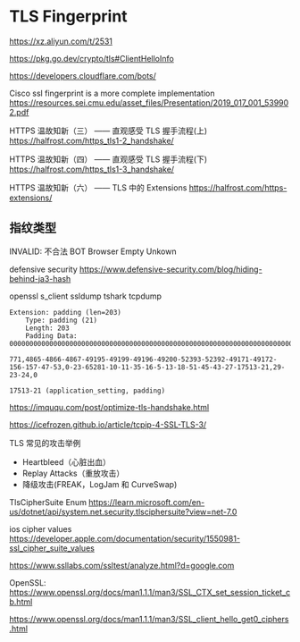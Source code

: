 # TLS Fingerprint

<https://xz.aliyun.com/t/2531>

<https://pkg.go.dev/crypto/tls#ClientHelloInfo>

<https://developers.cloudflare.com/bots/>

Cisco ssl fingerprint is a more complete implementation
<https://resources.sei.cmu.edu/asset_files/Presentation/2019_017_001_539902.pdf>

HTTPS 温故知新（三） —— 直观感受 TLS 握手流程(上)
<https://halfrost.com/https_tls1-2_handshake/>

HTTPS 温故知新（四） —— 直观感受 TLS 握手流程(下)
<https://halfrost.com/https_tls1-3_handshake/>

HTTPS 温故知新（六） —— TLS 中的 Extensions
<https://halfrost.com/https-extensions/>

## 指纹类型

INVALID: 不合法
BOT
Browser
Empty
Unkown

defensive security
<https://www.defensive-security.com/blog/hiding-behind-ja3-hash>

openssl s_client
ssldump
tshark
tcpdump

```
Extension: padding (len=203)
    Type: padding (21)
    Length: 203
    Padding Data: 000000000000000000000000000000000000000000000000000000000000000000000000…

771,4865-4866-4867-49195-49199-49196-49200-52393-52392-49171-49172-156-157-47-53,0-23-65281-10-11-35-16-5-13-18-51-45-43-27-17513-21,29-23-24,0

17513-21 (application_setting, padding)
```

<https://imququ.com/post/optimize-tls-handshake.html>

<https://icefrozen.github.io/article/tcpip-4-SSL-TLS-3/>

TLS 常见的攻击举例

- Heartbleed（心脏出血）
- Replay Attacks（重放攻击）
- 降级攻击(FREAK，LogJam 和 CurveSwap)

TlsCipherSuite Enum
<https://learn.microsoft.com/en-us/dotnet/api/system.net.security.tlsciphersuite?view=net-7.0>

ios cipher values
<https://developer.apple.com/documentation/security/1550981-ssl_cipher_suite_values>

<https://www.ssllabs.com/ssltest/analyze.html?d=google.com>

OpenSSL:
<https://www.openssl.org/docs/man1.1.1/man3/SSL_CTX_set_session_ticket_cb.html>

<https://www.openssl.org/docs/man1.1.1/man3/SSL_client_hello_get0_ciphers.html>
